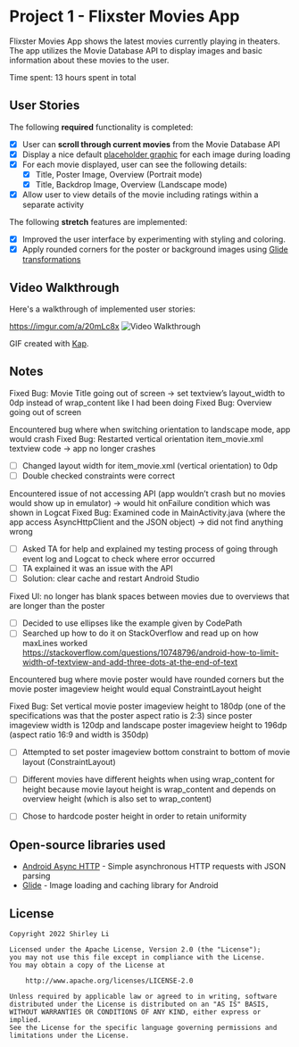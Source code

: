 # Project 1 - Flixster Movies App

Flixster Movies App shows the latest movies currently playing in theaters. The app utilizes the Movie Database API to display images and basic information about these movies to the user.

Time spent: 13 hours spent in total

## User Stories

The following **required** functionality is completed:

* [X] User can **scroll through current movies** from the Movie Database API
* [X] Display a nice default [placeholder graphic](https://guides.codepath.org/android/Displaying-Images-with-the-Glide-Library#advanced-usage) for each image during loading
* [X] For each movie displayed, user can see the following details:
  * [X] Title, Poster Image, Overview (Portrait mode)
  * [X] Title, Backdrop Image, Overview (Landscape mode)
* [X] Allow user to view details of the movie including ratings within a separate activity

The following **stretch** features are implemented:

* [X] Improved the user interface by experimenting with styling and coloring.
* [X] Apply rounded corners for the poster or background images using [Glide transformations](https://guides.codepath.org/android/Displaying-Images-with-the-Glide-Library#transformations)

## Video Walkthrough

Here's a walkthrough of implemented user stories:

https://imgur.com/a/20mLc8x
<img src='./FINAL.gif' title='Video Walkthrough' width='' alt='Video Walkthrough' />

GIF created with [Kap](https://getkap.co/).

## Notes

Fixed Bug: Movie Title going out of screen -> set textview’s layout_width to 0dp instead of wrap_content like I had been doing 
Fixed Bug: Overview going out of screen

Encountered bug where when switching orientation to landscape mode, app would crash
Fixed Bug: Restarted vertical orientation item_movie.xml textview code -> app no longer crashes
* [ ] Changed layout width for item_movie.xml (vertical orientation) to 0dp
* [ ] Double checked constraints were correct

Encountered issue of not accessing API (app wouldn’t crash but no movies would show up in emulator) -> would hit onFailure condition which was shown in Logcat
Fixed Bug: Examined code in MainActivity.java (where the app access AsyncHttpClient and the JSON object) -> did not find anything wrong
* [ ] Asked TA for help and explained my testing process of going through event log and Logcat to check where error occurred
* [ ] TA explained it was an issue with the API 
* [ ] Solution: clear cache and restart Android Studio

Fixed UI: no longer has blank spaces between movies due to overviews that are longer than the poster
* [ ] Decided to use ellipses like the example given by CodePath
* [ ] Searched up how to do it on StackOverflow and read up on how maxLines worked https://stackoverflow.com/questions/10748796/android-how-to-limit-width-of-textview-and-add-three-dots-at-the-end-of-text 

Encountered bug where movie poster would have rounded corners but the movie poster imageview height would equal ConstraintLayout height

Fixed Bug: Set vertical movie poster imageview height to 180dp (one of the specifications was that the poster aspect ratio is 2:3) since poster imageview width is 120dp and landscape poster imageview height to 196dp (aspect ratio 16:9 and width is 350dp) 
* [ ] Attempted to set poster imageview bottom constraint to bottom of movie layout (ConstraintLayout)
* [ ] Different movies have different heights when using wrap_content for height because movie layout height is wrap_content and depends on overview height (which is also set to wrap_content)
* [ ] Chose to hardcode poster height in order to retain uniformity


## Open-source libraries used

- [Android Async HTTP](https://github.com/loopj/android-async-http) - Simple asynchronous HTTP requests with JSON parsing
- [Glide](https://github.com/bumptech/glide) - Image loading and caching library for Android

## License

    Copyright 2022 Shirley Li

    Licensed under the Apache License, Version 2.0 (the "License");
    you may not use this file except in compliance with the License.
    You may obtain a copy of the License at

        http://www.apache.org/licenses/LICENSE-2.0

    Unless required by applicable law or agreed to in writing, software
    distributed under the License is distributed on an "AS IS" BASIS,
    WITHOUT WARRANTIES OR CONDITIONS OF ANY KIND, either express or implied.
    See the License for the specific language governing permissions and
    limitations under the License.
